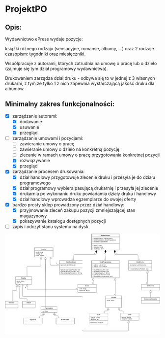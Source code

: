 # ProjektPO

## Opis:
Wydawnictwo ePress wydaje pozycje:

książki różnego rodzaju (sensacyjne, romanse, albumy, ...) oraz
2 rodzaje czasopism: tygodniki oraz miesięczniki.

Współpracuje z autorami, których zatrudnia na umowę o pracę lub o dzieło (zajmuje się tym dział programowy wydawnictwa).

Drukowaniem zarządza dział druku - odbywa się to w jednej z 3 własnych drukarni,
z tym że tylko 1 z nich zapewnia wystarczającą jakość druku dla albumów. 

## Minimalny zakres funkcjonalności:
- [x] zarządzanie autorami:
    - [x]  dodawanie
    - [x]  usuwanie
    - [x]  przegląd
- [ ] zarządzanie umowami i pozycjami:
    - [ ]  zawieranie umowy o pracę
    - [ ]  zawieranie umowy o dzieło na konkretną pozycję
    - [ ]  zlecanie w ramach umowy o pracę przygotowania konkretnej pozycji
    - [x]  rozwiązywanie
    - [x]  przegląd
- [x] zarządzanie procesem drukowania:
    - [x]  dział handlowy przygotowuje zlecenie druku i przesyła je do działu programowego
    - [x]  dział programowy wybiera pasującą drukarnię i przesyła jej zlecenie
    - [x]  drukarnia po wykonaniu druku powiadamia działy druku i handlowy
    - [x]  dział handlowy wprowadza egzemplarze do swojej oferty
- [x] bardzo prosty sklep prowadzony przez dział handlowy:
    - [x]  przyjmowanie zleceń zakupu pozycji zmniejszającej stan magazynowy
    - [x]  pokazywanie katalogu dostępnych pozycji
- [ ] zapis i odczyt stanu systemu na dysk

![UML Projektu](/UML/UML.png)
